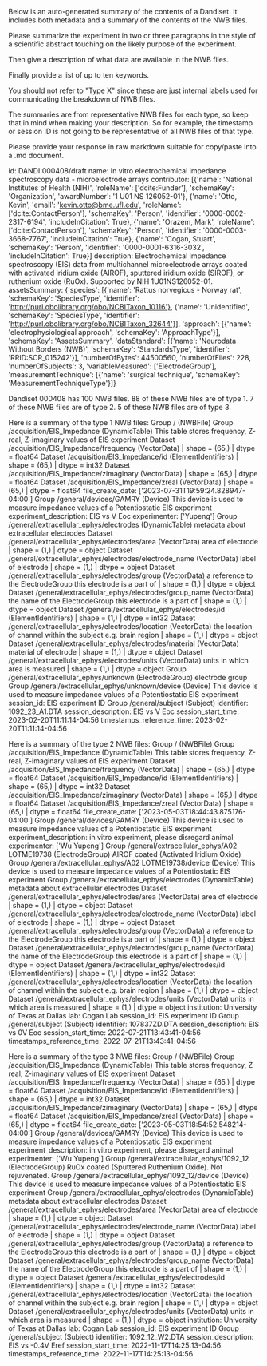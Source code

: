 
Below is an auto-generated summary of the contents of a Dandiset. It includes both metadata and a summary of the contents of the NWB files.

Please summarize the experiment in two or three paragraphs in the style of a scientific abstract touching on the likely purpose of the experiment.

Then give a description of what data are available in the NWB files.

Finally provide a list of up to ten keywords.

You should not refer to "Type X" since these are just internal labels used for communicating the breakdown of NWB files.

The summaries are from representative NWB files for each type, so keep that in mind when making your description. So for example, the timestamp or session ID is not going to be representative of all NWB files of that type.

Please provide your response in raw markdown suitable for copy/paste into a .md document.


id: DANDI:000408/draft
name: In vitro electrochemical impedance spectroscopy data - microelectrode arrays
contributor: [{'name': 'National Institutes of Health (NIH)', 'roleName': ['dcite:Funder'], 'schemaKey': 'Organization', 'awardNumber': '1 U01 NS 126052-01'}, {'name': 'Otto, Kevin', 'email': 'kevin.otto@bme.ufl.edu', 'roleName': ['dcite:ContactPerson'], 'schemaKey': 'Person', 'identifier': '0000-0002-2317-6194', 'includeInCitation': True}, {'name': 'Orazem, Mark', 'roleName': ['dcite:ContactPerson'], 'schemaKey': 'Person', 'identifier': '0000-0003-3668-7767', 'includeInCitation': True}, {'name': 'Cogan, Stuart', 'schemaKey': 'Person', 'identifier': '0000-0001-6316-3032', 'includeInCitation': True}]
description: Electrochemical impedance spectroscopy (EIS) data from multichannel microelectrode arrays coated with activated iridium oxide (AIROF), sputtered iridium oxide (SIROF), or ruthenium oxide (RuOx). Supported by NIH 1U01NS126052-01.
assetsSummary: {'species': [{'name': 'Rattus norvegicus - Norway rat', 'schemaKey': 'SpeciesType', 'identifier': 'http://purl.obolibrary.org/obo/NCBITaxon_10116'}, {'name': 'Unidentified', 'schemaKey': 'SpeciesType', 'identifier': 'http://purl.obolibrary.org/obo/NCBITaxon_32644'}], 'approach': [{'name': 'electrophysiological approach', 'schemaKey': 'ApproachType'}], 'schemaKey': 'AssetsSummary', 'dataStandard': [{'name': 'Neurodata Without Borders (NWB)', 'schemaKey': 'StandardsType', 'identifier': 'RRID:SCR_015242'}], 'numberOfBytes': 44500560, 'numberOfFiles': 228, 'numberOfSubjects': 3, 'variableMeasured': ['ElectrodeGroup'], 'measurementTechnique': [{'name': 'surgical technique', 'schemaKey': 'MeasurementTechniqueType'}]}

Dandiset 000408 has 100 NWB files.
88 of these NWB files are of type 1.
7 of these NWB files are of type 2.
5 of these NWB files are of type 3.


Here is a summary of the type 1 NWB files:
  Group / (NWBFile) 
  Group /acquisition/EIS_Impedance (DynamicTable) This table stores frequency, Z-real, Z-imaginary values of EIS experiment
  Dataset /acquisition/EIS_Impedance/frequency (VectorData)  | shape = (65,) | dtype = float64
  Dataset /acquisition/EIS_Impedance/id (ElementIdentifiers)  | shape = (65,) | dtype = int32
  Dataset /acquisition/EIS_Impedance/zimaginary (VectorData)  | shape = (65,) | dtype = float64
  Dataset /acquisition/EIS_Impedance/zreal (VectorData)  | shape = (65,) | dtype = float64
  file_create_date: ['2023-07-31T19:59:24.828947-04:00']
  Group /general/devices/GAMRY (Device) This device is used to measure impedance values of a Potentiostatic EIS experiment
  experiment_description: EIS vs V Eoc
  experimenter: ['Yupeng']
  Group /general/extracellular_ephys/electrodes (DynamicTable) metadata about extracellular electrodes
  Dataset /general/extracellular_ephys/electrodes/area (VectorData) area of electrode | shape = (1,) | dtype = object
  Dataset /general/extracellular_ephys/electrodes/electrode_name (VectorData) label of electrode | shape = (1,) | dtype = object
  Dataset /general/extracellular_ephys/electrodes/group (VectorData) a reference to the ElectrodeGroup this electrode is a part of | shape = (1,) | dtype = object
  Dataset /general/extracellular_ephys/electrodes/group_name (VectorData) the name of the ElectrodeGroup this electrode is a part of | shape = (1,) | dtype = object
  Dataset /general/extracellular_ephys/electrodes/id (ElementIdentifiers)  | shape = (1,) | dtype = int32
  Dataset /general/extracellular_ephys/electrodes/location (VectorData) the location of channel within the subject e.g. brain region | shape = (1,) | dtype = object
  Dataset /general/extracellular_ephys/electrodes/material (VectorData) material of electrode | shape = (1,) | dtype = object
  Dataset /general/extracellular_ephys/electrodes/units (VectorData) units in which area is measured | shape = (1,) | dtype = object
  Group /general/extracellular_ephys/unknown (ElectrodeGroup) electrode group
  Group /general/extracellular_ephys/unknown/device (Device) This device is used to measure impedance values of a Potentiostatic EIS experiment
  session_id: EIS experiment ID
  Group /general/subject (Subject) 
  identifier: 1092_23_A1.DTA
  session_description: EIS vs V Eoc
  session_start_time: 2023-02-20T11:11:14-04:56
  timestamps_reference_time: 2023-02-20T11:11:14-04:56


Here is a summary of the type 2 NWB files:
  Group / (NWBFile) 
  Group /acquisition/EIS_Impedance (DynamicTable) This table stores frequency, Z-real, Z-imaginary values of EIS experiment
  Dataset /acquisition/EIS_Impedance/frequency (VectorData)  | shape = (65,) | dtype = float64
  Dataset /acquisition/EIS_Impedance/id (ElementIdentifiers)  | shape = (65,) | dtype = int32
  Dataset /acquisition/EIS_Impedance/zimaginary (VectorData)  | shape = (65,) | dtype = float64
  Dataset /acquisition/EIS_Impedance/zreal (VectorData)  | shape = (65,) | dtype = float64
  file_create_date: ['2023-05-03T18:44:43.875176-04:00']
  Group /general/devices/GAMRY (Device) This device is used to measure impedance values of a Potentiostatic EIS experiment
  experiment_description: in vitro experiment, please disregard animal
  experimenter: ['Wu Yupeng']
  Group /general/extracellular_ephys/A02 LOTME19738 (ElectrodeGroup) AIROF coated (Activated Iridium Oxide)
  Group /general/extracellular_ephys/A02 LOTME19738/device (Device) This device is used to measure impedance values of a Potentiostatic EIS experiment
  Group /general/extracellular_ephys/electrodes (DynamicTable) metadata about extracellular electrodes
  Dataset /general/extracellular_ephys/electrodes/area (VectorData) area of electrode | shape = (1,) | dtype = object
  Dataset /general/extracellular_ephys/electrodes/electrode_name (VectorData) label of electrode | shape = (1,) | dtype = object
  Dataset /general/extracellular_ephys/electrodes/group (VectorData) a reference to the ElectrodeGroup this electrode is a part of | shape = (1,) | dtype = object
  Dataset /general/extracellular_ephys/electrodes/group_name (VectorData) the name of the ElectrodeGroup this electrode is a part of | shape = (1,) | dtype = object
  Dataset /general/extracellular_ephys/electrodes/id (ElementIdentifiers)  | shape = (1,) | dtype = int32
  Dataset /general/extracellular_ephys/electrodes/location (VectorData) the location of channel within the subject e.g. brain region | shape = (1,) | dtype = object
  Dataset /general/extracellular_ephys/electrodes/units (VectorData) units in which area is measured | shape = (1,) | dtype = object
  institution: University of Texas at Dallas
  lab: Cogan Lab
  session_id: EIS experiment ID
  Group /general/subject (Subject) 
  identifier: 107837ZD.DTA
  session_description: EIS vs 0V Eoc
  session_start_time: 2022-07-21T13:43:41-04:56
  timestamps_reference_time: 2022-07-21T13:43:41-04:56


Here is a summary of the type 3 NWB files:
  Group / (NWBFile) 
  Group /acquisition/EIS_Impedance (DynamicTable) This table stores frequency, Z-real, Z-imaginary values of EIS experiment
  Dataset /acquisition/EIS_Impedance/frequency (VectorData)  | shape = (65,) | dtype = float64
  Dataset /acquisition/EIS_Impedance/id (ElementIdentifiers)  | shape = (65,) | dtype = int32
  Dataset /acquisition/EIS_Impedance/zimaginary (VectorData)  | shape = (65,) | dtype = float64
  Dataset /acquisition/EIS_Impedance/zreal (VectorData)  | shape = (65,) | dtype = float64
  file_create_date: ['2023-05-03T18:54:52.548214-04:00']
  Group /general/devices/GAMRY (Device) This device is used to measure impedance values of a Potentiostatic EIS experiment
  experiment_description: in vitro experiment, please disregard animal
  experimenter: ['Wu Yupeng']
  Group /general/extracellular_ephys/1092_12 (ElectrodeGroup) RuOx coated (Sputtered Ruthenium Oxide). Not rejuvenated.
  Group /general/extracellular_ephys/1092_12/device (Device) This device is used to measure impedance values of a Potentiostatic EIS experiment
  Group /general/extracellular_ephys/electrodes (DynamicTable) metadata about extracellular electrodes
  Dataset /general/extracellular_ephys/electrodes/area (VectorData) area of electrode | shape = (1,) | dtype = object
  Dataset /general/extracellular_ephys/electrodes/electrode_name (VectorData) label of electrode | shape = (1,) | dtype = object
  Dataset /general/extracellular_ephys/electrodes/group (VectorData) a reference to the ElectrodeGroup this electrode is a part of | shape = (1,) | dtype = object
  Dataset /general/extracellular_ephys/electrodes/group_name (VectorData) the name of the ElectrodeGroup this electrode is a part of | shape = (1,) | dtype = object
  Dataset /general/extracellular_ephys/electrodes/id (ElementIdentifiers)  | shape = (1,) | dtype = int32
  Dataset /general/extracellular_ephys/electrodes/location (VectorData) the location of channel within the subject e.g. brain region | shape = (1,) | dtype = object
  Dataset /general/extracellular_ephys/electrodes/units (VectorData) units in which area is measured | shape = (1,) | dtype = object
  institution: University of Texas at Dallas
  lab: Cogan Lab
  session_id: EIS experiment ID
  Group /general/subject (Subject) 
  identifier: 1092_12_W2.DTA
  session_description: EIS vs -0.4V Eref
  session_start_time: 2022-11-17T14:25:13-04:56
  timestamps_reference_time: 2022-11-17T14:25:13-04:56
